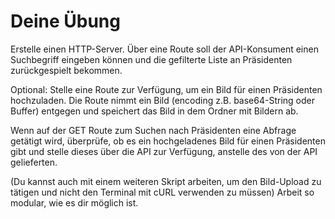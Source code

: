 # Deine Übung

Erstelle einen HTTP-Server. Über eine Route soll der API-Konsument einen Suchbegriff eingeben können und die gefilterte Liste an Präsidenten zurückgespielt bekommen.

Optional: Stelle eine Route zur Verfügung, um ein Bild für einen Präsidenten hochzuladen. Die Route nimmt ein Bild (encoding z.B. base64-String oder Buffer) entgegen und speichert das Bild in dem Ordner mit Bildern ab. 


Wenn auf der GET Route zum Suchen nach Präsidenten eine Abfrage getätigt wird, überprüfe, ob es ein hochgeladenes Bild für einen Präsidenten gibt und stelle dieses über die API zur Verfügung, anstelle des von der API gelieferten.


(Du kannst auch mit einem weiteren Skript arbeiten, um den Bild-Upload zu tätigen und nicht den Terminal mit cURL verwenden zu müssen)
Arbeit so modular, wie es dir möglich ist.